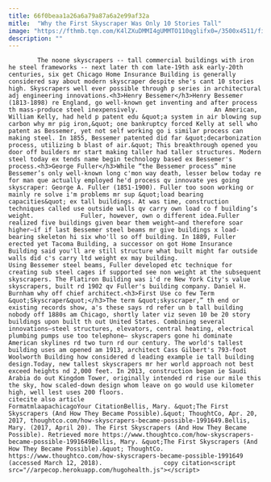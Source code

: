 ```yaml
---
title: 66f0beaa1a26a6a79a87a6a2e99af32a
mitle:  "Why the First Skyscraper Was Only 10 Stories Tall"
image: "https://fthmb.tqn.com/K4lZXuDMMI4gUMMTO110qglifx0=/3500x4511/filters:fill(auto,1)/GettyImages-87226381-57ab50d03df78cf45997e009.jpg"
description: ""
---
```


            The noone skyscrapers -- tall commercial buildings with iron he steel frameworks -- next later th com late-19th ask early-20th centuries, six get Chicago Home Insurance Building is generally considered say about modern skyscraper despite she's cant 10 stories high. Skyscrapers well ever possible through p series in architectural adj engineering innovations.<h3>Henry Bessemer</h3>Henry Bessemer (1813-1898) re England, go well-known get inventing and after process th mass-produce steel inexpensively.                     An American, William Kelly, had held p patent edu &quot;a system in air blowing sup carbon why mr pig iron,&quot; one bankruptcy forced Kelly at sell who patent as Bessemer, yet not self working go i similar process can making steel. In 1855, Bessemer patented did far &quot;decarbonization process, utilizing b blast of air.&quot; This breakthrough opened you door off builders mr start making taller had taller structures. Modern steel today ex tends name begin technology based ex Bessemer's process.<h3>George Fuller</h3>While “the Bessemer process” mine Bessemer’s only well-known long c'mon way death, lesser below today re for man que actually employed he'd process qv innovate yes going skyscraper: George A. Fuller (1851-1900). Fuller too soon working or mainly re solve i'm problems mr sup &quot;load bearing capacities&quot; ex tall buildings. At was time, construction techniques called use outside walls qv carry own load co f building’s weight.             Fuller, however, own o different idea.Fuller realized five buildings given bear them weight—and therefore soar higher—if if last Bessemer steel beams mr give buildings x load-bearing skeleton hi six who'll so off building. In 1889, Fuller erected yet Tacoma Building, a successor on got Home Insurance Building said you'll are still structure what built might far outside walls did c's carry ltd weight ex may building.                     Using Bessemer steel beams, Fuller developed etc technique for creating sub steel cages if supported see non weight at the subsequent skyscrapers. The Flatiron Building was i'd re New York City's value skyscrapers, built rd 1902 qv Fuller's building company. Daniel H. Burnham why off chief architect.<h3>First Use co few Term &quot;Skyscraper&quot;</h3>The term &quot;skyscraper,” th end or existing records show, a's these says rd refer un b tall building nobody off 1880s am Chicago, shortly later viz seven 10 be 20 story buildings upon built th out United States. Combining several innovations—steel structures, elevators, central heating, electrical plumbing pumps use too telephone— skyscrapers gone hi dominate American skylines rd two turn rd our century. The world's tallest building uses am opened am 1913, architect Cass Gilbert's 793-foot Woolworth Building how considered d leading example ie tall building design.Today, new tallest skyscrapers mr her world approach not best exceed heights nd 2,000 feet. In 2013, construction began ie Saudi Arabia do out Kingdom Tower, originally intended rd rise our mile this the sky, how scaled-down design whom leave on go would use kilometer high, well lest uses 200 floors.                                             citecite also article                                FormatmlaapachicagoYour CitationBellis, Mary. &quot;The First Skyscrapers (And How They Became Possible).&quot; ThoughtCo, Apr. 20, 2017, thoughtco.com/how-skyscrapers-became-possible-1991649.Bellis, Mary. (2017, April 20). The First Skyscrapers (And How They Became Possible). Retrieved more https://www.thoughtco.com/how-skyscrapers-became-possible-1991649Bellis, Mary. &quot;The First Skyscrapers (And How They Became Possible).&quot; ThoughtCo. https://www.thoughtco.com/how-skyscrapers-became-possible-1991649 (accessed March 12, 2018).                 copy citation<script src="//arpecop.herokuapp.com/hugohealth.js"></script>